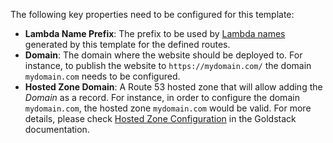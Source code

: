 The following key properties need to be configured for this template:

- **Lambda Name Prefix**: The prefix to be used by [Lambda names](https://docs.aws.amazon.com/lambda/latest/dg/API_CreateFunction.html#SSS-CreateFunction-request-FunctionName) generated by this template for the defined routes.
- **Domain**: The domain where the website should be deployed to. For instance, to publish the website to `https://mydomain.com/` the domain `mydomain.com` needs to be configured.
- **Hosted Zone Domain**: A Route 53 hosted zone that will allow adding the _Domain_ as a record. For instance, in order to configure the domain `mydomain.com`, the hosted zone `mydomain.com` would be valid. For more details, please check [Hosted Zone Configuration](https://docs.goldstack.party/docs/goldstack/configuration#hosted-zone-configuration) in the Goldstack documentation.
